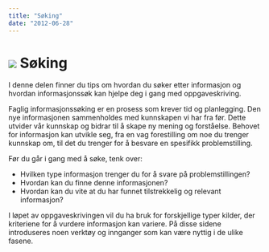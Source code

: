 ```yaml
---
title: "Søking"
date: "2012-06-28"
---
```


# ![](/images/illustrasjoner_sok_500x450.png) Søking

I denne delen finner du tips om hvordan du søker etter informasjon og hvordan informasjonssøk kan hjelpe deg i gang med oppgaveskriving.

Faglig informasjonssøking er en prosess som krever tid og planlegging. Den nye informasjonen sammenholdes med kunnskapen vi har fra før. Dette utvider vår kunnskap og bidrar til å skape ny mening og forståelse. Behovet for informasjon kan utvikle seg, fra en vag forestilling om noe du trenger kunnskap om, til det du trenger for å besvare en spesifikk problemstilling.

Før du går i gang med å søke, tenk over:

- Hvilken type informasjon trenger du for å svare på problemstillingen?
- Hvordan kan du finne denne informasjonen?
- Hvordan kan du vite at du har funnet tilstrekkelig og relevant informasjon?

I løpet av oppgaveskrivingen vil du ha bruk for forskjellige typer kilder, der kriteriene for å vurdere informasjon kan variere. På disse sidene introduseres noen verktøy og innganger som kan være nyttig i de ulike fasene.
